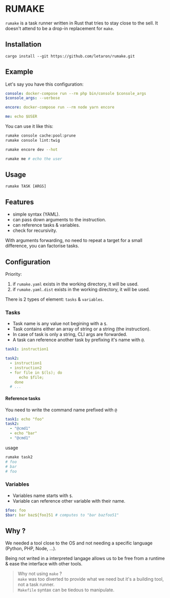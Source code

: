 # RUMAKE

`rumake` is a task runner written in Rust that tries to stay close to the sell. It doesn't attend to be a drop-in replacement for `make`.

## Installation

```shell
cargo install --git https://github.com/letaron/rumake.git
```

## Example

Let's say you have this configuration:
```yaml
console: docker-compose run --rm php bin/console $console_args
$console_args: --verbose

encore: docker-compose run --rm node yarn encore

me: echo $USER
```

You can use it like this:
```bash
rumake console cache:pool:prune
rumake console lint:twig

rumake encore dev --hot

rumake me # echo the user
```

## Usage

`rumake TASK [ARGS]`


## Features

- simple syntax (YAML).
- can pass down arguments to the instruction.
- can reference tasks & variables.
- check for recursivity.

With arguments forwarding, no need to repeat a target for a small difference, you can factorise tasks.

## Configuration

Priority:
1. if `rumake.yaml` exists in the working directory, it will be used.
2. if `rumake.yaml.dist` exists in the working directory, it will be used.

There is 2 types of element: `tasks` & `variables`.

### Tasks

- Task name is any value not begining with a `$`.
- Task contains either an array of string or a string (the instruction).
- In case of task is only a string, CLI args are forwarded.
- A task can reference another task by prefixing it's name with `@`.

```yaml
task1: instruction1

task2:
  - instruction1
  - instruction2
  - for file in $(ls); do
      echo $file;
    done
  # ...
```

#### Reference tasks

You need to write the command name prefixed with `@`

```yaml
task1: echo "foo"
task2:
  - "@cmd1"
  - echo "bar"
  - "@cmd1"
```

usage
```bash
rumake task2
# foo
# bar
# foo
```

### Variables

 - Variables name starts with `$`.
 - Variable can reference other variable with their name.

```yaml
$foo: foo
$bar: bar baz${foo}51 # computes to "bar bazfoo51"
```

## Why ?

We needed a tool close to the OS and not needing a specific language (Python, PHP, Node, ...).

Being not writed in a interpreted langage allows us to be free from a runtime & ease the interface with other tools.

> Why not using `make` ? \
> `make` was too diverted to provide what we need but it's a building tool, not a task runner. \
> `Makefile` syntax can be tiedous to manipulate.
